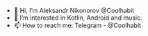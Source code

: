 - 👋 Hi, I’m Aleksandr Nikonorov @Coolhabit
- 👀 I’m interested in Kotlin, Android and music.
- 📫 How to reach me: Telegram - @Coolhabit

<!---
Coolhabit/Coolhabit is a ✨ special ✨ repository because its `README.md` (this file) appears on your GitHub profile.
You can click the Preview link to take a look at your changes.
--->
